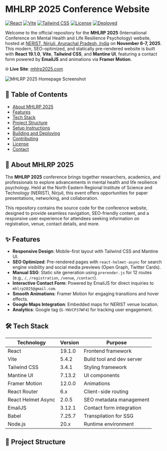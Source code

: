 # MHLRP 2025 Conference Website

[![React](https://img.shields.io/badge/React-19.1.0-61DAFB?logo=react)](https://react.dev)
[![Vite](https://img.shields.io/badge/Vite-5.4.8-646CFF?logo=vite)](https://vitejs.dev)
[![Tailwind CSS](https://img.shields.io/badge/Tailwind_CSS-3.4.14-38B2AC?logo=tailwind-css)](https://tailwindcss.com)
[![License](https://img.shields.io/badge/License-MIT-blue)](LICENSE)
[![Deployed](https://img.shields.io/badge/Deployed-Hostinger-FF6C2C)](https://mhlrp2025.com)

Welcome to the official repository for the **MHLRP 2025** (International Conference on Mental Health and Life Resilience Psychology) website, hosted at [NERIST, Nirjuli, Arunachal Pradesh, India](https://www.nerist.ac.in) on **November 6-7, 2025**. This modern, SEO-optimized, and statically pre-rendered website is built with **React 19.1.0**, **Vite**, **Tailwind CSS**, and **Mantine UI**, featuring a contact form powered by **EmailJS** and animations via **Framer Motion**.

🌐 **Live Site**: [mhlrp2025.com](https://mhlrp2025.com)

![MHLRP 2025 Homepage Screenshot](screenshots/homepage.png)

## 📑 Table of Contents
- [About MHLRP 2025](#about-mhlrp-2025)
- [Features](#features)
- [Tech Stack](#tech-stack)
- [Project Structure](#project-structure)
- [Setup Instructions](#setup-instructions)
- [Building and Deploying](#building-and-deploying)
- [Contributing](#contributing)
- [License](#license)
- [Contact](#contact)

## 🧠 About MHLRP 2025

The **MHLRP 2025** conference brings together researchers, academics, and professionals to explore advancements in mental health and life resilience psychology. Held at the North Eastern Regional Institute of Science and Technology (NERIST), Nirjuli, this event offers opportunities for paper presentations, networking, and collaboration.

This repository contains the source code for the conference website, designed to provide seamless navigation, SEO-friendly content, and a responsive user experience for attendees seeking information on registration, venue, contact details, and more.

## ✨ Features

- **Responsive Design**: Mobile-first layout with Tailwind CSS and Mantine UI.
- **SEO Optimized**: Pre-rendered pages with `react-helmet-async` for search engine visibility and social media previews (Open Graph, Twitter Cards).
- **Manual SSG**: Static site generation using `prerender.js` for 12 routes (e.g., `/`, `/registration`, `/venue`, `/contact`).
- **Interactive Contact Form**: Powered by EmailJS for direct inquiries to `mhlrp2025@gmail.com`.
- **Smooth Animations**: Framer Motion for engaging transitions and hover effects.
- **Google Maps Integration**: Embedded maps for NERIST venue location.
- **Analytics**: Google tag (`G-YNVCP37WF4`) for tracking user engagement.

## 🛠 Tech Stack

| Technology           | Version  | Purpose                          |
|----------------------|----------|----------------------------------|
| React                | 19.1.0   | Frontend framework               |
| Vite                 | 5.4.2    | Build tool and dev server        |
| Tailwind CSS         | 3.4.1   | Styling framework                |
| Mantine UI            | 7.13.2  | UI components                    |
| Framer Motion        | 12.0.0   | Animations                       |
| React Router         | 6.x     | Client-side routing              |
| React Helmet Async   | 2.0.5   | SEO metadata management          |
| EmailJS              | 3.12.1   | Contact form integration   |
| Babel                | 7.25.7   | Transpilation for SSG            |
| Node.js              | 20.x     | Runtime environment              |

## 📂 Project Structure
